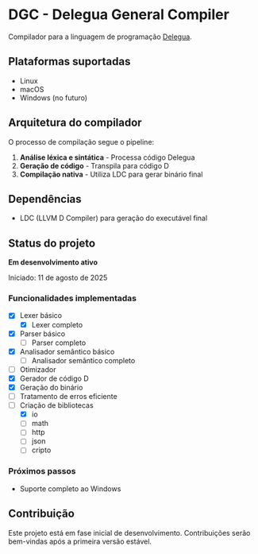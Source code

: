 # DGC - Delegua General Compiler

Compilador para a linguagem de programação [Delegua](https://github.com/DesignLiquido/delegua).

## Plataformas suportadas

- Linux
- macOS
- Windows (no futuro)

## Arquitetura do compilador

O processo de compilação segue o pipeline:

1. **Análise léxica e sintática** - Processa código Delegua
2. **Geração de código** - Transpila para código D
3. **Compilação nativa** - Utiliza LDC para gerar binário final

## Dependências

- LDC (LLVM D Compiler) para geração do executável final

## Status do projeto

**Em desenvolvimento ativo**

Iniciado: 11 de agosto de 2025

### Funcionalidades implementadas

- [X] Lexer básico
  - [X] Lexer completo
- [X] Parser básico
  - [ ] Parser completo
- [X] Analisador semântico básico
  - [ ] Analisador semântico completo
- [ ] Otimizador
- [X] Gerador de código D
- [X] Geração do binário
- [ ] Tratamento de erros eficiente
- [ ] Criação de bibliotecas
  - [X] io
  - [ ] math
  - [ ] http
  - [ ] json
  - [ ] cripto

### Próximos passos

- Suporte completo ao Windows

## Contribuição

Este projeto está em fase inicial de desenvolvimento. Contribuições serão bem-vindas após a primeira versão estável.
